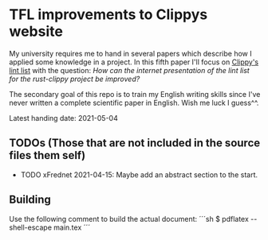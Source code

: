 # TFL improvements to Clippys website
My university requires me to hand in several papers which describe how I applied some knowledge in a project. In this fifth paper I'll focus on [Clippy's lint list](https://rust-lang.github.io/rust-clippy/master/index.html) with the question: _How can the internet presentation of the lint list for the rust-clippy project be improved?_

The secondary goal of this repo is to train my English writing skills since I've never written a complete scientific paper in English. Wish me luck I guess^^.

Latest handing date: 2021-05-04

## TODOs (Those that are not included in the source files them self)
* TODO xFrednet 2021-04-15: Maybe add an abstract section to the start.

## Building
Use the following comment to build the actual document:
´´´sh
$ pdflatex --shell-escape main.tex
´´´